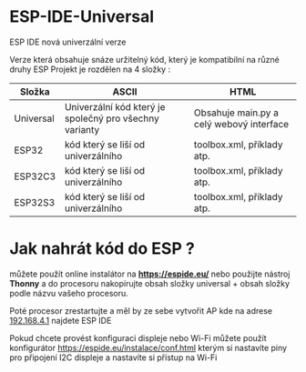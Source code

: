 
# ESP-IDE-Universal
 ESP IDE nová univerzální verze

Verze která obsahuje snáze uržitelný kód, který je kompatibilní na různé druhy ESP
Projekt je rozdělen na 4 složky :

| Složka         |ASCII                                                    |HTML                         |
|----------------|---------------------------------------------------------|-----------------------------|
|Universal       |Univerzální kód který je společný pro všechny varianty   |Obsahuje main.py a celý webový interface            |
|ESP32           |kód který se liší od univerzálního            |toolbox.xml, příklady atp.            |
|ESP32C3         |kód který se liší od univerzálního            |toolbox.xml, příklady atp.            |
|ESP32S3         |kód který se liší od univerzálního            |toolbox.xml, příklady atp.            |

# Jak nahrát kód do ESP ?
můžete použít online instalátor na **https://espide.eu/**
nebo
použijte nástroj **Thonny** a do procesoru nakopírujte obsah složky universal + obsah složky podle názvu vašeho procesoru.

Poté procesor zrestartujte a měl by ze sebe vytvořit AP kde na adrese [192.168.4.1](http://192.168.4.1) najdete ESP IDE

Pokud chcete provést konfiguraci displeje nebo Wi-Fi můžete použít konfigurátor  https://espide.eu/instalace/conf.html kterým si nastavíte piny pro připojení I2C displeje a nastavíte si přístup na Wi-Fi


